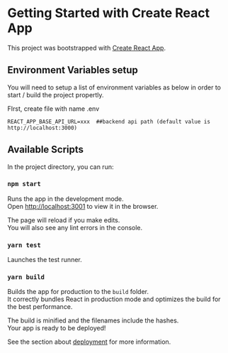 # Getting Started with Create React App

This project was bootstrapped with [Create React App](https://github.com/facebook/create-react-app).

## Environment Variables setup

You will need to setup a list of environment variables as below in order to start / build the project propertly.

FIrst, create file with name .env

```.env
REACT_APP_BASE_API_URL=xxx  ##backend api path (default value is http://localhost:3000)
```

## Available Scripts

In the project directory, you can run:

### `npm start`

Runs the app in the development mode.\
Open [http://localhost:3001](http://localhost:3001) to view it in the browser.

The page will reload if you make edits.\
You will also see any lint errors in the console.

### `yarn test`

Launches the test runner.

### `yarn build`

Builds the app for production to the `build` folder.\
It correctly bundles React in production mode and optimizes the build for the best performance.

The build is minified and the filenames include the hashes.\
Your app is ready to be deployed!

See the section about [deployment](https://facebook.github.io/create-react-app/docs/deployment) for more information.
